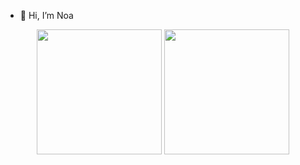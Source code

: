 - 👋 Hi, I’m Noa


<p align= "center">
  <img height= "200" src="https://github-readme-stats.vercel.app/api?username=noa987&theme=gotham&show_icons=true&hide_rank=true&count_private=true" />
  <img height= "200" src="https://github-readme-stats.vercel.app/api/top-langs/?username=noa987&theme=gotham&layout=compact&langs_count=10" />
</p>
